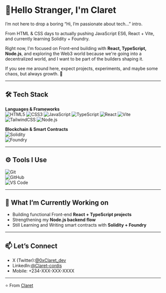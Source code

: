 # 🌹Hello Stranger, I'm Claret

I’m not here to drop a boring
“Hi, I’m passionate about tech…” intro.  

From HTML & CSS days to actually pushing JavaScript ES6, React + Vite, and currently learning Solidity + Foundry.

Right now, I’m focused on Front-end building with **React, TypeScript, Node.js**, and exploring the Web3 world because we're going into a decentralized world, and I want to be part of the builders shaping it.

If you see me around here, expect projects, experiments, and maybe some chaos, but always growth. 🌱  

---

## 🛠 Tech Stack  

**Languages & Frameworks**  
![HTML5](https://img.shields.io/badge/-HTML5-E34F26?style=flat&logo=html5&logoColor=white)  ![CSS3](https://img.shields.io/badge/-CSS3-1572B6?style=flat&logo=css3&logoColor=white)  ![JavaScript](https://img.shields.io/badge/-JavaScript_ES6-F7DF1E?style=flat&logo=javascript&logoColor=black)  ![TypeScript](https://img.shields.io/badge/-TypeScript-3178C6?style=flat&logo=typescript&logoColor=white)  ![React](https://img.shields.io/badge/-React-61DAFB?style=flat&logo=react&logoColor=black)  ![Vite](https://img.shields.io/badge/-Vite-646CFF?style=flat&logo=vite&logoColor=white)  ![TailwindCSS](https://img.shields.io/badge/-TailwindCSS-38B2AC?style=flat&logo=tailwindcss&logoColor=white)  ![Node.js](https://img.shields.io/badge/-Node.js-339933?style=flat&logo=node.js&logoColor=white)  

**Blockchain & Smart Contracts**  
![Solidity](https://img.shields.io/badge/-Solidity-363636?style=flat&logo=solidity&logoColor=white)  
![Foundry](https://img.shields.io/badge/-Foundry-FF6F00?style=flat&logo=rust&logoColor=white) 

---

## ⚙️ Tools I Use  
![Git](https://img.shields.io/badge/-Git-F05032?style=flat&logo=git&logoColor=white)  
![GitHub](https://img.shields.io/badge/-GitHub-181717?style=flat&logo=github&logoColor=white)  
![VS Code](https://img.shields.io/badge/-VS_Code-007ACC?style=flat&logo=visualstudiocode&logoColor=white)  

---

## 🌱 What I’m Currently Working on 
- Building functional Front-end **React + TypeScript projects**  
- Strengthening my **Node.js backend flow**  
- Still Learning and Writing smart contracts with **Solidity + Foundry**  

---

## 📫 Let’s Connect  
-  X (Twitter):[@0xClaret_dev](https://twitter.com/0xClaret_dev)  
-  LinkedIn:[@Claret-cordis](https://linkedin.com/in/claret-cordis)  
 - Mobile: +234-XXX-XXX-XXXX  

---
⭐️ From [Claret](https://github.com/claret-01)

<!--
**Claret-01/Claret-01** is a ✨ _special_ ✨ repository because its `README.md` (this file) appears on your GitHub profile.

Here are some ideas to get you started:

- 🔭 I’m currently working on ...
- 🌱 I’m currently learning ...
- 👯 I’m looking to collaborate on ...
- 🤔 I’m looking for help with ...
- 💬 Ask me about ...
- 📫 How to reach me: ...
- 😄 Pronouns: ...
- ⚡ Fun fact: ...
-->
